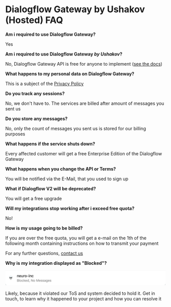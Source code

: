 # Dialogflow Gateway by Ushakov (Hosted) FAQ

**Am i required to use Dialogflow Gateway?**

Yes

**Am i required to use Dialogflow Gateway *by Ushakov*?**

No, Dialogflow Gateway API is free for anyone to implement ([see the docs](./../README.md))

**What happens to my personal data on Dialogflow Gateway?**

This is a subject of the [Privacy Policy](https://cloud.ushakov.co/privacy)

**Do you track any sessions?**

No, we don't have to. The services are billed after amount of messages you sent us

**Do you store any messages?**

No, only the count of messages you sent us is stored for our billing purposes

**What happens if the service shuts down?**

Every affected customer will get a free Enterprise Edition of the Dialogflow Gateway

**What happens when you change the API or Terms?**

You will be notified via the E-Mail, that you used to sign up

**What if Dialogflow V2 will be deprecated?**

You will get a free upgrade

**Will my integrations stop working after i exceed free quota?**

No!

**How is my usage going to be billed?**

If you are over the free quota, you will get a e-mail on the 1th of the following month containing instructions on how to transmit your payment

For any further questions, [contact us](https://ushakov.co/#contact)

**Why is my integration displayed as "Blocked"?**

![](./images/blocked.png)

Likely, because it violated our ToS and system decided to hold it. Get in touch, to learn why it happened to your project and how you can resolve it